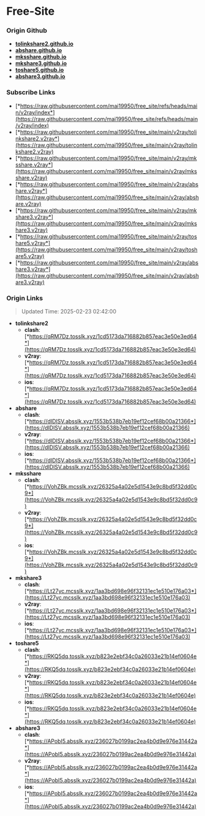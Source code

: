 # Free-Site

### Origin Github

- [**tolinkshare2.github.io**](https://github.com/tolinkshare2/tolinkshare2.github.io)
- [**abshare.github.io**](https://github.com/abshare/abshare.github.io)
- [**mksshare.github.io**](https://github.com/mksshare/mksshare.github.io)
- [**mkshare3.github.io**](https://github.com/mkshare3/mkshare3.github.io)
- [**toshare5.github.io**](https://github.com/toshare5/toshare5.github.io)
- [**abshare3.github.io**](https://github.com/abshare3/abshare3.github.io)

### Subscribe Links

- [*https://raw.githubusercontent.com/mai19950/free_site/refs/heads/main/v2ray/index*](https://raw.githubusercontent.com/mai19950/free_site/refs/heads/main/v2ray/index)
- [*https://raw.githubusercontent.com/mai19950/free_site/main/v2ray/tolinkshare2.v2ray*](https://raw.githubusercontent.com/mai19950/free_site/main/v2ray/tolinkshare2.v2ray)
- [*https://raw.githubusercontent.com/mai19950/free_site/main/v2ray/mksshare.v2ray*](https://raw.githubusercontent.com/mai19950/free_site/main/v2ray/mksshare.v2ray)
- [*https://raw.githubusercontent.com/mai19950/free_site/main/v2ray/abshare.v2ray*](https://raw.githubusercontent.com/mai19950/free_site/main/v2ray/abshare.v2ray)
- [*https://raw.githubusercontent.com/mai19950/free_site/main/v2ray/mkshare3.v2ray*](https://raw.githubusercontent.com/mai19950/free_site/main/v2ray/mkshare3.v2ray)
- [*https://raw.githubusercontent.com/mai19950/free_site/main/v2ray/toshare5.v2ray*](https://raw.githubusercontent.com/mai19950/free_site/main/v2ray/toshare5.v2ray)
- [*https://raw.githubusercontent.com/mai19950/free_site/main/v2ray/abshare3.v2ray*](https://raw.githubusercontent.com/mai19950/free_site/main/v2ray/abshare3.v2ray)

### Origin Links

> Updated Time: 2025-02-23 02:42:00

- **tolinkshare2**
  - **clash**: [*https://qRM7Dz.tosslk.xyz/1cd5173da716882b857eac3e50e3ed64*](https://qRM7Dz.tosslk.xyz/1cd5173da716882b857eac3e50e3ed64)
  - **v2ray**: [*https://qRM7Dz.tosslk.xyz/1cd5173da716882b857eac3e50e3ed64*](https://qRM7Dz.tosslk.xyz/1cd5173da716882b857eac3e50e3ed64)
  - **ios**: [*https://qRM7Dz.tosslk.xyz/1cd5173da716882b857eac3e50e3ed64*](https://qRM7Dz.tosslk.xyz/1cd5173da716882b857eac3e50e3ed64)
- **abshare**
  - **clash**: [*https://dIDlSV.absslk.xyz/1553b538b7eb19ef12cef68b00a21366*](https://dIDlSV.absslk.xyz/1553b538b7eb19ef12cef68b00a21366)
  - **v2ray**: [*https://dIDlSV.absslk.xyz/1553b538b7eb19ef12cef68b00a21366*](https://dIDlSV.absslk.xyz/1553b538b7eb19ef12cef68b00a21366)
  - **ios**: [*https://dIDlSV.absslk.xyz/1553b538b7eb19ef12cef68b00a21366*](https://dIDlSV.absslk.xyz/1553b538b7eb19ef12cef68b00a21366)
- **mksshare**
  - **clash**: [*https://VohZBk.mcsslk.xyz/26325a4a02e5d1543e9c8bd5f32dd0c9*](https://VohZBk.mcsslk.xyz/26325a4a02e5d1543e9c8bd5f32dd0c9)
  - **v2ray**: [*https://VohZBk.mcsslk.xyz/26325a4a02e5d1543e9c8bd5f32dd0c9*](https://VohZBk.mcsslk.xyz/26325a4a02e5d1543e9c8bd5f32dd0c9)
  - **ios**: [*https://VohZBk.mcsslk.xyz/26325a4a02e5d1543e9c8bd5f32dd0c9*](https://VohZBk.mcsslk.xyz/26325a4a02e5d1543e9c8bd5f32dd0c9)
- **mkshare3**
  - **clash**: [*https://Lt27yc.mcsslk.xyz/1aa3bd698e96f32131ec1e510e176a03*](https://Lt27yc.mcsslk.xyz/1aa3bd698e96f32131ec1e510e176a03)
  - **v2ray**: [*https://Lt27yc.mcsslk.xyz/1aa3bd698e96f32131ec1e510e176a03*](https://Lt27yc.mcsslk.xyz/1aa3bd698e96f32131ec1e510e176a03)
  - **ios**: [*https://Lt27yc.mcsslk.xyz/1aa3bd698e96f32131ec1e510e176a03*](https://Lt27yc.mcsslk.xyz/1aa3bd698e96f32131ec1e510e176a03)
- **toshare5**
  - **clash**: [*https://RKQ5dq.tosslk.xyz/b823e2ebf34c0a26033e21b14ef0604e*](https://RKQ5dq.tosslk.xyz/b823e2ebf34c0a26033e21b14ef0604e)
  - **v2ray**: [*https://RKQ5dq.tosslk.xyz/b823e2ebf34c0a26033e21b14ef0604e*](https://RKQ5dq.tosslk.xyz/b823e2ebf34c0a26033e21b14ef0604e)
  - **ios**: [*https://RKQ5dq.tosslk.xyz/b823e2ebf34c0a26033e21b14ef0604e*](https://RKQ5dq.tosslk.xyz/b823e2ebf34c0a26033e21b14ef0604e)
- **abshare3**
  - **clash**: [*https://APobI5.absslk.xyz/236027b0199ac2ea4b0d9e976e31442a*](https://APobI5.absslk.xyz/236027b0199ac2ea4b0d9e976e31442a)
  - **v2ray**: [*https://APobI5.absslk.xyz/236027b0199ac2ea4b0d9e976e31442a*](https://APobI5.absslk.xyz/236027b0199ac2ea4b0d9e976e31442a)
  - **ios**: [*https://APobI5.absslk.xyz/236027b0199ac2ea4b0d9e976e31442a*](https://APobI5.absslk.xyz/236027b0199ac2ea4b0d9e976e31442a)
